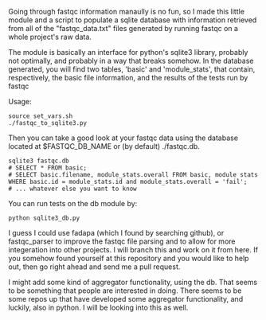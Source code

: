 Going through fastqc information manaully is no fun, so I made this
little module and a script to populate a sqlite database with information
retrieved from all of the "fastqc_data.txt" files generated by running
fastqc on a whole project's raw data.

The module is basically an interface for python's sqlite3 library, probably
not optimally, and probably in a way that breaks somehow. In the database
generated, you will find two tables, 'basic' and 'module_stats', that
contain, respectively, the basic file information, and the results of the
tests run by fastqc

Usage:

    source set_vars.sh
    ./fastqc_to_sqlite3.py

Then you can take a good look at your fastqc data using the database located
at $FASTQC_DB_NAME or (by default) ./fastqc.db.

    sqlite3 fastqc.db
    # SELECT * FROM basic;
    # SELECT basic.filename, module_stats.overall FROM basic, module stats
    WHERE basic.id = module_stats.id and module_stats.overall = 'fail';
    # ... whatever else you want to know

You can run tests on the db module by:

    python sqlite3_db.py

I guess I could use fadapa (which I found by searching github), or fastqc_parser
to improve the fastqc file parsing and to allow for more integeration into other
projects. I will branch this and work on it from here. If you somehow found
yourself at this repository and you would like to help out, then go right ahead
and send me a pull request.

I might add some kind of aggregator functionality, using the db. That seems to
be something that people are interested in doing. There seems to be some repos
up that have developed some aggregator functionality, and luckily, also in
python. I will be looking into this as well.
